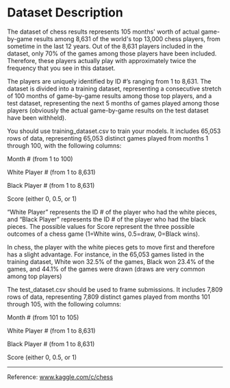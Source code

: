 # Dataset Description

The dataset of chess results represents 105 months' worth of actual game-by-game results among 8,631 of the world's top 13,000 chess players, from sometime in the last 12 years. Out of the 8,631 players included in the dataset, only 70% of the games among those players have been included. Therefore, these players actually play with approximately twice the frequency that you see in this dataset.

The players are uniquely identified by ID #’s ranging from 1 to 8,631.  The dataset is divided into a training dataset, representing a consecutive stretch of 100 months of game-by-game results among those top players, and a test dataset, representing the next 5 months of games played among those players (obviously the actual game-by-game results on the test dataset have been withheld). 

You should use training_dataset.csv to train your models. It includes 65,053 rows of data, representing 65,053 distinct games played from months 1 through 100, with the following columns:

Month # (from 1 to 100)

White Player # (from 1 to 8,631)

Black Player # (from 1 to 8,631)

Score (either 0, 0.5, or 1)

“White Player” represents the ID # of the player who had the white pieces, and “Black Player” represents the ID # of the player who had the black pieces.  The possible values for Score represent the three possible outcomes of a chess game (1=White wins, 0.5=draw, 0=Black wins). 

In chess, the player with the white pieces gets to move first and therefore has a slight advantage.  For instance, in the 65,053 games listed in the training dataset, White won 32.5% of the games, Black won 23.4% of the games, and 44.1% of the games were drawn (draws are very common among top players)

The test_dataset.csv should be used to frame submissions. It includes 7,809 rows of data, representing 7,809 distinct games played from months 101 through 105, with the following columns:

Month # (from 101 to 105)

White Player # (from 1 to 8,631)

Black Player # (from 1 to 8,631)

Score (either 0, 0.5, or 1)


--- 

Reference: www.kaggle.com/c/chess
